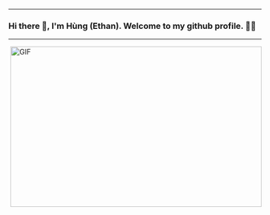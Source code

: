 -----------

### Hi there 👋, I'm Hùng (Ethan). Welcome to my github profile. 👨‍💻

-----------

<img align="right" alt="GIF" src="https://github.com/abhisheknaiidu/abhisheknaiidu/blob/master/code.gif?raw=true" width="500" height="320" />
